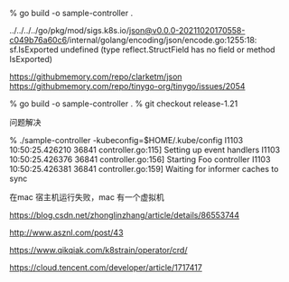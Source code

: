 % go build -o sample-controller .


../../../../go/pkg/mod/sigs.k8s.io/json@v0.0.0-20211020170558-c049b76a60c6/internal/golang/encoding/json/encode.go:1255:18: sf.IsExported undefined (type reflect.StructField has no field or method IsExported)


https://githubmemory.com/repo/clarketm/json
https://githubmemory.com/repo/tinygo-org/tinygo/issues/2054


%  go build -o sample-controller .
% git checkout release-1.21 

问题解决


 % ./sample-controller -kubeconfig=$HOME/.kube/config
I1103 10:50:25.426210   36841 controller.go:115] Setting up event handlers
I1103 10:50:25.426376   36841 controller.go:156] Starting Foo controller
I1103 10:50:25.426381   36841 controller.go:159] Waiting for informer caches to sync

在mac 宿主机运行失败，mac 有一个虚拟机


https://blog.csdn.net/zhonglinzhang/article/details/86553744


http://www.asznl.com/post/43

https://www.qikqiak.com/k8strain/operator/crd/

https://cloud.tencent.com/developer/article/1717417







